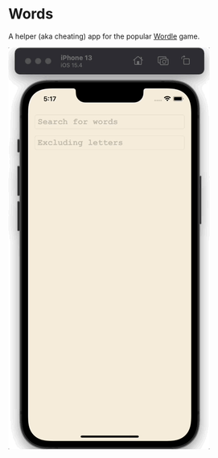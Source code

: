 # Words
A helper (aka cheating) app for the popular [Wordle](https://www.nytimes.com/games/wordle/index.html) game.

![Demo video](demo.gif)

